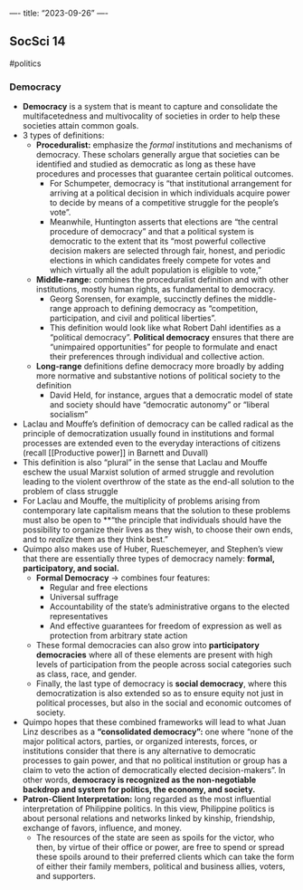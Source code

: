 —-
title: “2023-09-26”
—-
## SocSci 14
#politics 
### Democracy
- **Democracy** is a system that is meant to capture and consolidate the multifacetedness and multivocality of societies in order to help these societies attain common goals.
- 3 types of definitions:
	-  **Proceduralist:** emphasize the *formal* institutions and mechanisms of democracy. These scholars generally argue that societies can be identified and studied as democratic as long as these have procedures and processes that guarantee certain political outcomes.
		- For Schumpeter, democracy is “that institutional arrangement for arriving at a political decision in which individuals acquire power to decide by means of a competitive struggle for the people’s vote”.
		- Meanwhile, Huntington asserts that elections are “the central procedure of democracy” and that a political system is democratic to the extent that its “most powerful collective decision makers are selected through fair, honest, and periodic elections in which candidates freely compete for votes and which virtually all the adult population is eligible to vote,”
	- **Middle-range:** combines the proceduralist definition and with other institutions, mostly human rights, as fundamental to democracy.
		- Georg Sorensen, for example, succinctly defines the middle-range approach to defining democracy as “competition, participation, and civil and political liberties”.
		- This definition would look like what Robert Dahl identifies as a “political democracy”. **Political democracy** ensures that there are “unimpaired opportunities” for people to formulate and enact their preferences through individual and collective action.
	- **Long-range** definitions define democracy more broadly by adding more normative and substantive notions of political society to the definition
		- David Held, for instance,  argues that a democratic model of state and society should have “democratic autonomy” or “liberal socialism”
- Laclau and Mouffe’s definition of democracy can be called radical as the principle of democratization usually found in institutions and formal processes are extended even to the everyday interactions of citizens (recall [[Productive power]] in Barnett and Duvall)
- This definition is also “plural” in the sense that Laclau and Mouffe eschew the usual Marxist solution of armed struggle and revolution leading to the violent overthrow of the state as the end-all solution to the problem of class struggle
- For Laclau and Mouffe, the multiplicity of problems arising from contemporary late capitalism means that the solution to these problems must also be open to **“the principle that individuals should have the possibility to organize their lives as they wish, to choose their own ends, and to *realize* them as they think best.”
- Quimpo also makes use of Huber, Rueschemeyer, and Stephen’s view that there are essentially three types of democracy namely: **formal, participatory, and social.**
	- **Formal Democracy** -> combines four features:
		- Regular and free elections
		- Universal suffrage
		- Accountability of the state’s administrative organs to the elected representatives
		- And effective guarantees for freedom of expression as well as protection from arbitrary state action
	- These formal democracies can also grow into **participatory democracies** where all of these elements are present with high levels of participation from the people across social categories such as class, race, and gender.
	- Finally, the last type of democracy is **social democracy**, where this democratization is also extended so as to ensure equity not just in political processes, but also in the social and economic outcomes of society.
- Quimpo hopes that these combined frameworks will lead to what Juan Linz describes as a **“consolidated democracy”:** one where “none of the major political actors, parties, or organized interests, forces, or institutions consider that there is any alternative to democratic processes to gain power, and that no political institution or group has a claim to veto the action of democratically elected decision-makers”. In other words, **democracy is recognized as the non-negotiable backdrop and system for politics, the economy, and society.**
- **Patron-Client Interpretation:** long regarded as the most influential interpretation of Philippine politics. In this view, Philippine politics is about personal relations and networks linked by kinship, friendship, exchange of favors, influence, and money.
	- The resources of the state are seen as spoils for the victor, who then, by virtue of their office or power, are free to spend or spread these spoils around to their preferred clients which can take the form of either their family members, political and business allies, voters, and supporters.